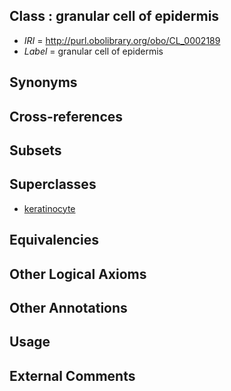 
## Class : granular cell of epidermis

 * *IRI* = http://purl.obolibrary.org/obo/CL_0002189
 * *Label* = granular cell of epidermis

## Synonyms


## Cross-references


## Subsets


## Superclasses

 * [keratinocyte](../../CL/12/CL_0000312.md)

## Equivalencies


## Other Logical Axioms


## Other Annotations


## Usage


## External Comments

